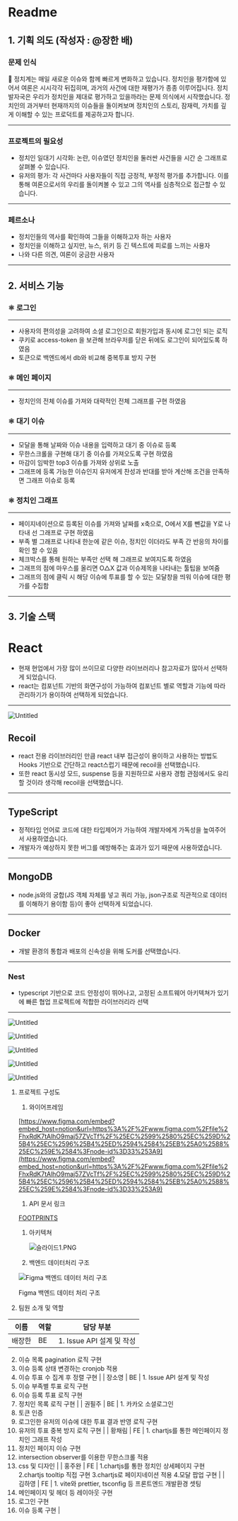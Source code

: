 # Readme

## 1. 기획 의도 (작성자 : @장한 배)

### 문제 인식

<aside>
🧐 정치계는 매일 새로운 이슈와 함께 빠르게 변화하고 있습니다. 정치인을 평가함에 있어서 여론은 시시각각 뒤집히며, 과거의 사건에 대한 재평가가 종종 이루어집니다. 
정치발자국은 우리가 정치인을 제대로 평가하고 있을까라는 문제 의식에서 시작했습니다. 정치인의 과거부터 현재까지의 이슈들을 돌이켜보며 정치인의 스토리, 잠재력, 가치를 깊게 이해할 수 있는 프로덕트를 제공하고자 합니다.

</aside>

---

### 프로젝트의 필요성

- 정치인 일대기 시각화: 논란, 이슈였던 정치인을 둘러싼 사건들을 시간 순 그래프로 살펴볼 수 있습니다.
- 유저의 평가: 각 사건마다 사용자들이 직접 긍정적, 부정적 평가를 추가합니다. 이를 통해 여론으로서의 우리를 돌이켜볼 수 있고 그의 역사를 심층적으로 접근할 수 있습니다.

---

### 페르소나

- 정치인들의 역사를 확인하여 그들을 이해하고자 하는 사용자
- 정치인을 이해하고 싶지만, 뉴스, 위키 등 긴 텍스트에 피로를 느끼는 사용자
- 나와 다른 의견, 여론이 궁금한 사용자

---

## 2. 서비스 기능

### ⚛ 로그인

---

- 사용자의 편의성을 고려하여 소셜 로그인으로 회원가입과 동시에 로그인 되는 로직
- 쿠키로 access-token 을 보관해 브라우저를 닫은 뒤에도 로그인이 되어있도록 하였음
- 토큰으로 백엔드에서 db와 비교해 중복투표 방지 구현

### ⚛ 메인 페이지

---

- 정치인의 전체 이슈를 가져와 대략적인 전체 그래프를 구현 하였음

### ⚛ 대기 이슈

---

- 모달을 통해 날짜와 이슈 내용을 입력하고 대기 중 이슈로 등록
- 무한스크롤을 구현해 대기 중 이슈를 가져오도록 구현 하였음
- 마감이 임박한 top3 이슈를 가져와 상위로 노출
- 그래프에 등록 가능한 이슈인지 유저에게 찬성과 반대를 받아 계산해 조건을 만족하면 그래프 이슈로 등록

### ⚛ 정치인 그래프

---

- 페이지네이션으로 등록된 이슈를 가져와 날짜를 x축으로, O에서 X를 뺀값을 Y로 나타내 선 그래프로 구현 하였음
- 부족 별 그래프로 나타내 한눈에 같은 이슈, 정치인 이더라도 부족 간 반응의 차이를 확인 할 수 있음
- 체크박스를 통해 원하는 부족만 선택 해 그래프로 보여지도록 하였음
- 그래프의 점에 마우스를 올리면 O△X 값과 이슈제목을 나타내는 툴팁을 보여줌
- 그래프의 점에 클릭 시 해당 이슈에 투표를 할 수 있는 모달창을 띄워 이슈에 대한 평가를 수집함

---

## 3. 기술 스택

# React

- 현재 현업에서 가장 많이 쓰이므로 다양한 라이브러리나 참고자료가 많아서 선택하게 되었습니다.
- react는 컴포넌트 기반의 화면구성이 가능하여 컴포넌트 별로 역할과 기능에 따라 관리하기가 용이하여 선택하게 되었습니다.

---

![Untitled](Readme%209dc7bc9b92224fcab3c4e54d4b54d91c/Untitled.png)

## Recoil

- react 전용 라이브러리인 만큼 react 내부 접근성이 용이하고 사용하는 방법도 Hooks 기반으로 간단하고 react스럽기 때문에 recoil을 선택했습니다.
- 또한 react 동시성 모드, suspense 등을 지원하므로 사용자 경험 관점에서도 유리할 것이라 생각해 recoil을 선택했습니다.

---

## TypeScript

- 정적타입 언어로 코드에 대한 타입제어가 가능하여 개발자에게 가독성을 높여주어서 사용하였습니다.
- 개발자가 예상하지 못한 버그를 예방해주는 효과가 있기 때문에 사용하였습니다.

---

## MongoDB

- node.js와의 궁합(JS 객체 자체를 넣고 쿼리 가능, json구조로 직관적으로 데이터를 이해하기 용이함 등)이 좋아 선택하게 되었습니다.

---

## Docker

- 개발 환경의 통합과 배포의 신속성을 위해 도커를 선택했습니다.

---

### Nest

- typescript 기반으로 코드 안정성이 뛰어나고, 고정된 소프트웨어 아키텍쳐가 있기에 빠른 협업 프로젝트에 적합한 라이브러리라 선택

---

![Untitled](Readme%209dc7bc9b92224fcab3c4e54d4b54d91c/Untitled%201.png)

![Untitled](Readme%209dc7bc9b92224fcab3c4e54d4b54d91c/Untitled%202.png)

![Untitled](Readme%209dc7bc9b92224fcab3c4e54d4b54d91c/Untitled%203.png)

![Untitled](Readme%209dc7bc9b92224fcab3c4e54d4b54d91c/Untitled%204.png)

![Untitled](Readme%209dc7bc9b92224fcab3c4e54d4b54d91c/Untitled%205.png)

1. 프로젝트 구성도

   1. 와이어프레임

   [https://www.figma.com/embed?embed_host=notion&url=https%3A%2F%2Fwww.figma.com%2Ffile%2FhxRdK7tAlhO9maj57ZVcTf%2F%25EC%2599%2580%25EC%259D%25B4%25EC%2596%25B4%25ED%2594%2584%25EB%25A0%2588%25EC%259E%2584%3Fnode-id%3D33%253A9](https://www.figma.com/embed?embed_host=notion&url=https%3A%2F%2Fwww.figma.com%2Ffile%2FhxRdK7tAlhO9maj57ZVcTf%2F%25EC%2599%2580%25EC%259D%25B4%25EC%2596%25B4%25ED%2594%2584%25EB%25A0%2588%25EC%259E%2584%3Fnode-id%3D33%253A9)

   1. API 문서 링크

   [FOOTPRINTS](https://documenter.getpostman.com/view/20906923/VUqrMwaw)

   1. 아키텍쳐

      ![슬라이드1.PNG](Readme%209dc7bc9b92224fcab3c4e54d4b54d91c/%25EC%258A%25AC%25EB%259D%25BC%25EC%259D%25B4%25EB%2593%259C1.png)

   1. 백엔드 데이터처리 구조

   ![Figma 백엔드 데이터 처리 구조](Readme%209dc7bc9b92224fcab3c4e54d4b54d91c/Untitled%206.png)

   Figma 백엔드 데이터 처리 구조

2. 팀원 소개 및 역할

| 이름   | 역할 | 담당 부분                 |
| ------ | ---- | ------------------------- |
| 배장한 | BE   | 1. Issue API 설계 및 작성 |

2. 이슈 목록 pagination 로직 구현
3. 이슈 등록 상태 변경하는 cronjob 적용
4. 이슈 투표 수 집계 후 정렬 구현 |
   | 장소영 | BE | 1. Issue API 설계 및 작성
5. 이슈 부족별 투표 로직 구현
6. 이슈 등록 투표 로직 구현
7. 정치인 목록 로직 구현 |
   | 권필주 | BE | 1. 카카오 소셜로그인
8. 토큰 인증
9. 로그인한 유저의 이슈에 대한 투표 결과 반영 로직 구현
10. 유저의 투표 중복 방지 로직 구현 |
    | 황채림 | FE | 1. chartjs를 통한 메인페이지 정치인 그래프 작성
11. 정치인 페이지 이슈 구현
12. intersection observer를 이용한 무한스크롤 적용
13. css 및 디자인 |
    | 홍주완 | FE | 1.chartjs를 통한 정치인 상세페이지 구현
    2.chartjs tooltip 직접 구현
    3.chartjs로 페이지네이션 적용 4.모달 팝업 구현 |
    | 김하영 | FE | 1. vite와 prettier, tsconfig 등 프론트엔드 개발환경 셋팅
14. 메인페이지 및 헤더 등 레이아웃 구현
15. 로그인 구현
16. 이슈 등록 구현 |
